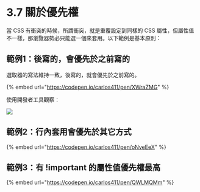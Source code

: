 # 3.7 關於優先權

當 CSS 有衝突的時候，所謂衝突，就是重覆設定到同樣的 CSS 屬性，但屬性值不一樣，那瀏覽器勢必只能選一個來套用。以下範例是基本原則：

## 範例1：後寫的，會優先於之前寫的

選取器的寫法維持一致，後寫的，就會優先於之前寫的。

{% embed url="https://codepen.io/carlos411/pen/XWraZMG" %}

使用開發者工具觀察：

![](../.gitbook/assets/css\_weight.png)



## 範例2：行內套用會優先於其它方式

{% embed url="https://codepen.io/carlos411/pen/oNveEeX" %}



## 範例3：有 !important 的屬性值優先權最高

{% embed url="https://codepen.io/carlos411/pen/QWLMQMm" %}

